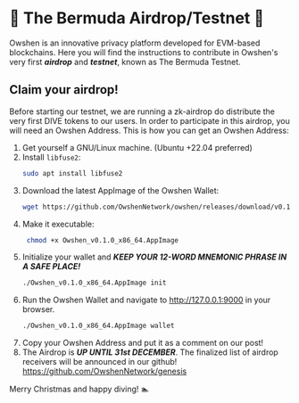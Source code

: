 # 🔺 The Bermuda Airdrop/Testnet 🔺

Owshen is an innovative privacy platform developed for EVM-based blockchains. Here you will find the instructions to contribute in Owshen's very first ***airdrop*** and ***testnet***, known as The Bermuda Testnet.

## Claim your airdrop!

Before starting our testnet, we are running a zk-airdrop do distribute the very first DIVE tokens to our users. In order to participate in this airdrop, you will need an Owshen Address. This is how you can get an Owshen Address:

1. Get yourself a GNU/Linux machine. (Ubuntu +22.04 preferred)
2. Install `libfuse2`:
    ```bash
    sudo apt install libfuse2
    ```
3. Download the latest AppImage of the Owshen Wallet:
    ```bash
    wget https://github.com/OwshenNetwork/owshen/releases/download/v0.1.0/Owshen_v0.1.0_x86_64.AppImage
    ```
4. Make it executable:
   ```bash
    chmod +x Owshen_v0.1.0_x86_64.AppImage
   ```
5. Initialize your wallet and ***KEEP YOUR 12-WORD MNEMONIC PHRASE IN A SAFE PLACE!***
    ```bash
    ./Owshen_v0.1.0_x86_64.AppImage init
    ```
6. Run the Owshen Wallet and navigate to http://127.0.0.1:9000 in your browser.
    ```bash
    ./Owshen_v0.1.0_x86_64.AppImage wallet
    ```
7. Copy your Owshen Address and put it as a comment on our post!
8. The Airdrop is ***UP UNTIL 31st DECEMBER***. The finalized list of airdrop receivers will be announced in our github! https://github.com/OwshenNetwork/genesis
 
Merry Christmas and happy diving! :swimmer: 
